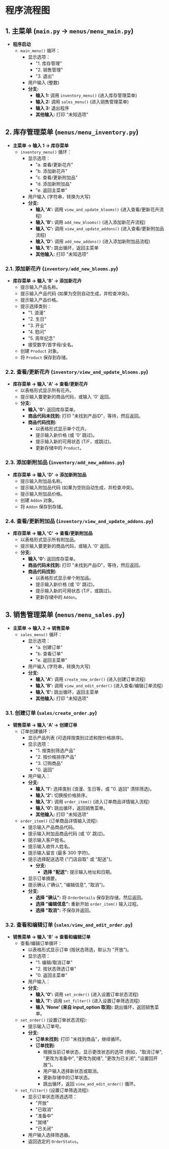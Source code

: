 # 程序流程图

## 1. 主菜单 (`main.py` -> `menus/menu_main.py`)

*   **程序启动**
    *   `main_menu()` 循环：
        *   显示选项：
            *   "1. 库存管理"
            *   "2. 销售管理"
            *   "3. 退出"
        *   用户输入 (整数)
        *   **分支:**
            *   **输入 1:** 调用 `inventory_menu()` (进入库存管理菜单)
            *   **输入 2:** 调用 `sales_menu()` (进入销售管理菜单)
            *   **输入 3:** 退出程序
            *   **其他输入:** 打印 "未知选项"

## 2. 库存管理菜单 (`menus/menu_inventory.py`)

*   **主菜单 -> 输入 1 -> 库存菜单**
    *   `inventory_menu()` 循环：
        *   显示选项：
            *   "a. 查看/更新花卉"
            *   "b. 添加新花卉"
            *   "c. 查看/更新附加品"
            *   "d. 添加新附加品"
            *   "e. 返回主菜单"
        *   用户输入 (字符串，转换为大写)
        *   **分支:**
            *   **输入 'A':** 调用 `view_and_update_blooms()` (进入查看/更新花卉流程)
            *   **输入 'B':** 调用 `add_new_blooms()` (进入添加新花卉流程)
            *   **输入 'C':** 调用 `view_and_update_addons()` (进入查看/更新附加品流程)
            *   **输入 'D':** 调用 `add_new_addons()` (进入添加新附加品流程)
            *   **输入 'E':** 跳出循环，返回主菜单
            *   **其他输入:** 打印 "未知选项"

### 2.1. 添加新花卉 (`inventory/add_new_blooms.py`)

*   **库存菜单 -> 输入 'B' -> 添加新花卉**
    *   提示输入产品名称。
    *   提示输入产品代码 (如果为空则自动生成，并检查冲突)。
    *   提示输入产品价格。
    *   提示选择类别：
        *   "1. 浪漫"
        *   "2. 生日"
        *   "3. 开业"
        *   "4. 慰问"
        *   "5. 周年纪念"
        *   接受数字/首字母/全名。
    *   创建 `Product` 对象。
    *   将 `Product` 保存到存储。

### 2.2. 查看/更新花卉 (`inventory/view_and_update_blooms.py`)

*   **库存菜单 -> 输入 'A' -> 查看/更新花卉**
    *   以表格形式显示所有花卉。
    *   提示输入要更新的商品代码，或输入 '0' 返回。
    *   **分支:**
        *   **输入 '0':** 返回库存菜单。
        *   **商品代码未找到:** 打印 "未找到产品ID"，等待，然后返回。
        *   **商品代码找到:**
            *   以表格形式显示单个花卉。
            *   提示输入新价格 (或 '0' 跳过)。
            *   提示输入新的可用状态 (T/F，或跳过)。
            *   更新存储中的 `Product`。

### 2.3. 添加新附加品 (`inventory/add_new_addons.py`)

*   **库存菜单 -> 输入 'D' -> 添加新附加品**
    *   提示输入附加品名称。
    *   提示输入附加品代码 (如果为空则自动生成，并检查冲突)。
    *   提示输入附加品价格。
    *   创建 `Addon` 对象。
    *   将 `Addon` 保存到存储。

### 2.4. 查看/更新附加品 (`inventory/view_and_update_addons.py`)

*   **库存菜单 -> 输入 'C' -> 查看/更新附加品**
    *   以表格形式显示所有附加品。
    *   提示输入要更新的商品代码，或输入 '0' 返回。
    *   **分支:**
        *   **输入 '0':** 返回库存菜单。
        *   **商品代码未找到:** 打印 "未找到产品ID"，等待，然后返回。
        *   **商品代码找到:**
            *   以表格形式显示单个附加品。
            *   提示输入新价格 (或 '0' 跳过)。
            *   提示输入新的可用状态 (T/F，或跳过)。
            *   更新存储中的 `Addon`。

## 3. 销售管理菜单 (`menus/menu_sales.py`)

*   **主菜单 -> 输入 2 -> 销售菜单**
    *   `sales_menu()` 循环：
        *   显示选项：
            *   "a. 创建订单"
            *   "b. 查看订单"
            *   "e. 返回主菜单"
        *   用户输入 (字符串，转换为大写)
        *   **分支:**
            *   **输入 'A':** 调用 `create_new_order()` (进入创建订单流程)
            *   **输入 'B':** 调用 `view_and_edit_order()` (进入查看/编辑订单流程)
            *   **输入 'E':** 跳出循环，返回主菜单
            *   **其他输入:** 打印 "未知选项"

### 3.1. 创建订单 (`sales/create_order.py`)

*   **销售菜单 -> 输入 'A' -> 创建订单**
    *   订单创建循环：
        *   显示产品列表 (可选择按类别过滤和按价格排序)。
        *   显示选项：
            *   "1. 按类别筛选产品"
            *   "2. 按价格排序产品"
            *   "3. 订购商品"
            *   "0. 返回"
        *   用户输入：
        *   **分支:**
            *   **输入 '1':** 选择类别 (浪漫、生日等，或 "0. 返回" 清除筛选)。
            *   **输入 '2':** 切换按价格排序。
            *   **输入 '3':** 调用 `order_item()` (进入订单商品详情输入流程)
            *   **输入 '0':** 跳出循环，返回销售菜单。
            *   **其他输入:** 打印 "未知选项"
    *   `order_item()` (订单商品详情输入流程):
        *   提示输入产品商品代码。
        *   提示输入附加品商品代码 (或 '0' 跳过)。
        *   提示输入客户姓名。
        *   提示输入收件人姓名。
        *   提示输入留言 (最多 300 字符)。
        *   提示选择配送选项 ("门店自取" 或 "配送")。
            *   **分支:**
                *   **选择 "配送":** 提示输入地址和日期。
        *   显示订单摘要。
        *   提示确认 ("确认", "编辑信息", "取消")。
        *   **分支:**
            *   **选择 "确认":** 将 `OrderDetails` 保存到存储，然后返回。
            *   **选择 "编辑信息":** 重新开始 `order_item()` 输入过程。
            *   **选择 "取消":** 不保存并返回。

### 3.2. 查看和编辑订单 (`sales/view_and_edit_order.py`)

*   **销售菜单 -> 输入 'B' -> 查看和编辑订单**
    *   查看/编辑订单循环：
        *   以表格形式显示订单 (按状态筛选，默认为 "开放")。
        *   显示选项：
            *   "1. 编辑/取消订单"
            *   "2. 按状态筛选订单"
            *   "0. 返回主菜单"
        *   用户输入：
        *   **分支:**
            *   **输入 '0':** 调用 `set_order()` (进入设置订单状态流程)
            *   **输入 '1':** 调用 `set_filter()` (进入设置订单筛选流程)
            *   **输入 'None' (来自 input_option 取消):** 跳出循环，返回销售菜单。
    *   `set_order()` (设置订单状态流程):
        *   提示输入订单号。
        *   **分支:**
            *   **订单未找到:** 打印 "未找到商品"，继续循环。
            *   **订单找到:**
                *   根据当前订单状态，显示更改状态的选项 (例如，"取消订单", "更改为准备中", "更改为就绪", "更改为已关闭", "设置回开放")。
                *   用户输入选择新状态或取消。
                *   更新存储中的订单状态。
                *   跳出循环，返回 `view_and_edit_order()` 循环。
    *   `set_filter()` (设置订单筛选流程):
        *   显示订单状态筛选选项：
            *   "开放"
            *   "已取消"
            *   "准备中"
            *   "就绪"
            *   "已关闭"
        *   用户输入选择筛选器。
        *   返回选定的 `OrderStatus`。
